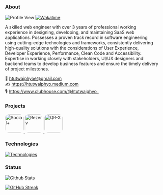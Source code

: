 ### About

![Profile View](https://komarev.com/ghpvc/?username=htutwaiphyoe&color=5A43CB) [![Wakatime](https://wakatime.com/badge/user/89cef132-7873-4db7-8f6d-0d48412d0c33.svg)](https://wakatime.com/@89cef132-7873-4db7-8f6d-0d48412d0c33)

A skilled web engineer with over 3 years of professional working experience in designing, developing, and maintaining SaaS web applications. Possesses a proven track record in software engineering using cutting-edge technologies and frameworks, consistently delivering high-quality solutions with the considerations of User Experience, Developer Experience, Performance, Clean Code and Accessibility. Expertise in working closely with stakeholders, UI/UX designers and backend teams to develop business features and ensure the timely delivery of project milestones.

📧 htutwaiphyoe@gmail.com \
✍️ https://htutwaiphyo.medium.com \
🎙️ https://www.clubhouse.com/@htutwaiphyo_


### Projects
<div align="left">
 <a href="https://www.social.plus/">
 <img  src="https://scontent.fbkk13-2.fna.fbcdn.net/v/t39.30808-6/463238011_1095245429273552_9033383544066233232_n.jpg?_nc_cat=111&ccb=1-7&_nc_sid=6ee11a&_nc_ohc=kJtbfhbyzP0Q7kNvgFb5z33&_nc_zt=23&_nc_ht=scontent.fbkk13-2.fna&_nc_gid=AuqFj-wgakf-i7NVfz2N9-a&oh=00_AYDULDWDz9XqW90sblNhgRTNch4yWLECTEI4AZeO1owZ-Q&oe=6757A0A1" alt="Social+" width="60" height="60" style="border-radius: 12px" />
</a>

<a href="https://www.rezerv.co/">
 <img  src="https://play-lh.googleusercontent.com/wcWlM7_mZGnBf18G1JPJp9SUzyYmx4z7_0fbMiK8McP-qHppMxAFHcS9VdWKt5Wa3taG" alt="Rezerv" width="60" height="60" style="border-radius: 12px" />
</a>

<a href="https://qr-x.devtrice.dev/">
  <img src="https://www.htutwaiphyo.pro/_next/image?url=%2Fimages%2Fqr-x.png&w=256&q=75" alt="QR-X" width="60" height="60" style="border-radius: 12px" />
</a>
</div>

### Technologies

[![Technologies](https://skillicons.dev/icons?i=html,css,sass,js,ts,tailwind,materialui,react,nextjs,redux,cypress,nodejs,express,mongodb,mysql,firebase,aws,figma&perline=6)](https://skillicons.dev)

### Status

![Github Stats](https://github-readme-stats.vercel.app/api?username=htutwaiphyoe)

[![GitHub Streak](https://github-readme-streak-stats.herokuapp.com/?user=htutwaiphyoe)](https://git.io/streak-stats)
